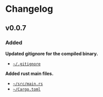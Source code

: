 # Changelog

## v0.0.7

### Added

**Updated gitignore for the compiled binary.**
- [`~/.gitignore`](https://github.com/CarcajadaArtificial/Myrmex/blob/main/.gitignore)

**Added rust main files.**
- [`~/src/main.rs`](https://github.com/CarcajadaArtificial/Myrmex/blob/main/src/main.rs)
- [`~/Cargo.toml`](https://github.com/CarcajadaArtificial/Myrmex/blob/main/Cargo.toml)